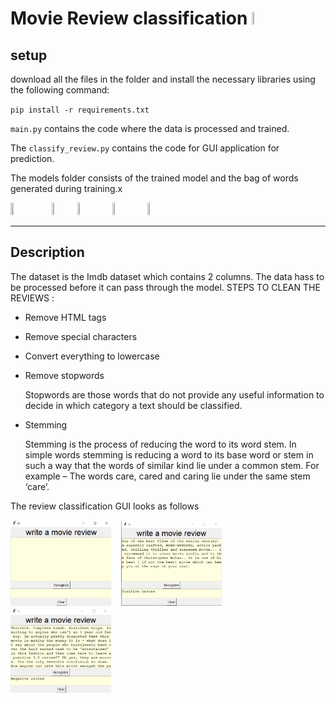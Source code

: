 # Movie Review classification <img src="http://assets.stickpng.com/images/5f47fabc554fc70004db57a7.png" width="5%" height="5%" />


## setup

download all the files in the folder and install the necessary libraries using the following command:

`pip install -r requirements.txt`

`main.py` contains the code where the data is processed and trained.

The `classify_review.py` contains the code for GUI application for prediction.

The models folder consists of the trained model and the bag of words generated during training.x

<img src="https://brandslogos.com/wp-content/uploads/images/large/python-logo-1.png" width="10%" height="10%" />&nbsp;&nbsp;&nbsp;&nbsp;<img src="https://upload.wikimedia.org/wikipedia/commons/thumb/0/05/Scikit_learn_logo_small.svg/1200px-Scikit_learn_logo_small.svg.png" width="5%" height="5%" />&nbsp;&nbsp;&nbsp;&nbsp;<img src="https://upload.wikimedia.org/wikipedia/commons/thumb/3/31/NumPy_logo_2020.svg/1280px-NumPy_logo_2020.svg.png" width="8%" height="8%" />&nbsp;&nbsp;&nbsp;&nbsp;<img src="https://upload.wikimedia.org/wikipedia/commons/thumb/e/ed/Pandas_logo.svg/1200px-Pandas_logo.svg.png" width="8%" height="8%" />&nbsp;&nbsp;&nbsp;&nbsp;<img src="https://miro.medium.com/max/592/0*zKRz1UgqpOZ4bvuA" width="5%" height="5%" />  
***

## Description

The dataset is the Imdb dataset which contains 2 columns. The data hass to be processed before it can pass through the model.
STEPS TO CLEAN THE REVIEWS :
- Remove HTML tags
- Remove special characters
- Convert everything to lowercase
- Remove stopwords

    Stopwords are those words that do not provide any useful information to decide in which category a text should be classified.

- Stemming

    Stemming is the process of reducing the word to its word stem. In simple words stemming is reducing a word to its base word or stem in such a way that the words of similar kind lie under a common stem. For example – The words care, cared and caring lie under the same stem ‘care’.

The review classification GUI looks as follows

<img src="https://github.com/Suhas-Prabhu/Artificial-Intelligence/blob/master/Sentiment%20Analysis/Movie%20review%20sentiment%20analysis/model/image1.jpg" width="32%" height="70%" />&nbsp;&nbsp;&nbsp;&nbsp;<img src="https://github.com/Suhas-Prabhu/Artificial-Intelligence/blob/master/Sentiment%20Analysis/Movie%20review%20sentiment%20analysis/model/image2.jpg" width="32%" height="70%" />&nbsp;&nbsp;&nbsp;&nbsp;<img src="https://github.com/Suhas-Prabhu/Artificial-Intelligence/blob/master/Sentiment%20Analysis/Movie%20review%20sentiment%20analysis/model/image3.jpg" width="32%" height="70%" />

